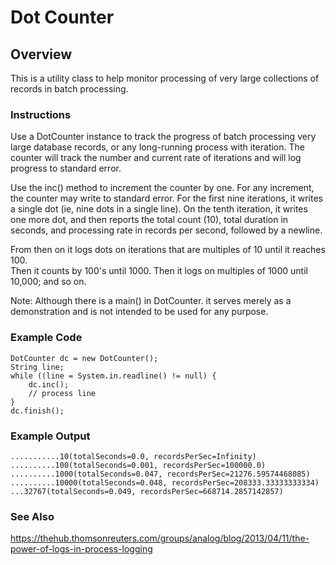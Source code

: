 # Dot Counter

## Overview
This is a utility class to help monitor processing of very large collections of records in batch processing.

### Instructions

Use a DotCounter instance to track the progress of batch processing very large database records, or any long-running 
process with iteration.  The counter will track the number and current rate of iterations and will log progress to 
standard error.

Use the inc() method to increment the counter by one.  For any increment, the counter may write to standard error.  For 
the first nine iterations, it writes a single dot (ie, nine dots in a single line).  On the tenth iteration, it writes 
one more dot, and then reports the total count (10), total duration in seconds, and processing rate in records per 
second, followed by a newline.

From then on it logs dots on iterations that are multiples of 10 until it reaches 100.  
Then it counts by 100's until 1000.  Then it logs on multiples of 1000 until 10,000; and so on.

Note: Although there is a main() in DotCounter. it serves merely as a demonstration and is not intended to be used for 
any purpose.

### Example Code

```
DotCounter dc = new DotCounter();
String line;
while ((line = System.in.readline() != null) {
    dc.inc();
    // process line 
}
dc.finish();
```

### Example Output

```
...........10(totalSeconds=0.0, recordsPerSec=Infinity)
..........100(totalSeconds=0.001, recordsPerSec=100000.0)
..........1000(totalSeconds=0.047, recordsPerSec=21276.59574468085)
..........10000(totalSeconds=0.048, recordsPerSec=208333.33333333334)
...32767(totalSeconds=0.049, recordsPerSec=668714.2857142857)
```
### See Also

https://thehub.thomsonreuters.com/groups/analog/blog/2013/04/11/the-power-of-logs-in-process-logging